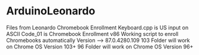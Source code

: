 # ArduinoLeonardo
Files from Leonardo Chromebook Enrollment
Keyboard.cpp is US input on ASCII 
Code_01 is Chromebook Enrollment v86 Working script to enroll Chromebooks automatically
  Version --> 87.0.4280.109
103 Folder will work on Chrome OS Version 103+
96 Folder will work on Chrome OS Version 96+ 
